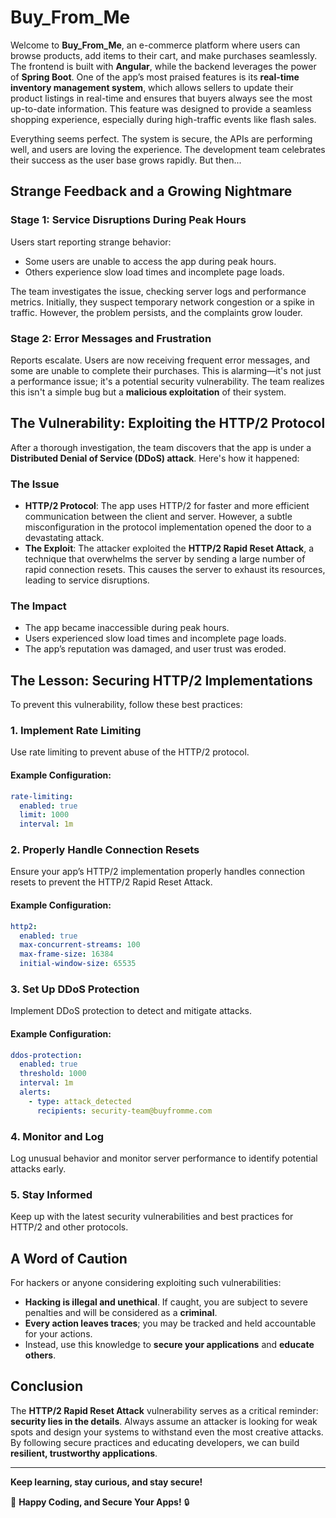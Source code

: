 # Buy_From_Me

Welcome to **Buy_From_Me**, an e-commerce platform where users can browse products, add items to their cart, and make purchases seamlessly. The frontend is built with **Angular**, while the backend leverages the power of **Spring Boot**. One of the app’s most praised features is its **real-time inventory management system**, which allows sellers to update their product listings in real-time and ensures that buyers always see the most up-to-date information. This feature was designed to provide a seamless shopping experience, especially during high-traffic events like flash sales.

Everything seems perfect. The system is secure, the APIs are performing well, and users are loving the experience. The development team celebrates their success as the user base grows rapidly. But then...

## Strange Feedback and a Growing Nightmare

### Stage 1: Service Disruptions During Peak Hours
Users start reporting strange behavior:

- Some users are unable to access the app during peak hours.
- Others experience slow load times and incomplete page loads.

The team investigates the issue, checking server logs and performance metrics. Initially, they suspect temporary network congestion or a spike in traffic. However, the problem persists, and the complaints grow louder.

### Stage 2: Error Messages and Frustration
Reports escalate. Users are now receiving frequent error messages, and some are unable to complete their purchases. This is alarming—it's not just a performance issue; it's a potential security vulnerability. The team realizes this isn't a simple bug but a **malicious exploitation** of their system.

## The Vulnerability: Exploiting the HTTP/2 Protocol
After a thorough investigation, the team discovers that the app is under a **Distributed Denial of Service (DDoS) attack**. Here's how it happened:

### **The Issue**
- **HTTP/2 Protocol**: The app uses HTTP/2 for faster and more efficient communication between the client and server. However, a subtle misconfiguration in the protocol implementation opened the door to a devastating attack.
- **The Exploit**: The attacker exploited the **HTTP/2 Rapid Reset Attack**, a technique that overwhelms the server by sending a large number of rapid connection resets. This causes the server to exhaust its resources, leading to service disruptions.

### **The Impact**
- The app became inaccessible during peak hours.
- Users experienced slow load times and incomplete page loads.
- The app’s reputation was damaged, and user trust was eroded.

## The Lesson: Securing HTTP/2 Implementations
To prevent this vulnerability, follow these best practices:

### **1. Implement Rate Limiting**
Use rate limiting to prevent abuse of the HTTP/2 protocol.

#### Example Configuration:
```yaml
rate-limiting:
  enabled: true
  limit: 1000
  interval: 1m
```

### **2. Properly Handle Connection Resets**
Ensure your app’s HTTP/2 implementation properly handles connection resets to prevent the HTTP/2 Rapid Reset Attack.

#### Example Configuration:
```yaml
http2:
  enabled: true
  max-concurrent-streams: 100
  max-frame-size: 16384
  initial-window-size: 65535
```

### **3. Set Up DDoS Protection**
Implement DDoS protection to detect and mitigate attacks.

#### Example Configuration:
```yaml
ddos-protection:
  enabled: true
  threshold: 1000
  interval: 1m
  alerts:
    - type: attack_detected
      recipients: security-team@buyfromme.com
```

### **4. Monitor and Log**
Log unusual behavior and monitor server performance to identify potential attacks early.

### **5. Stay Informed**
Keep up with the latest security vulnerabilities and best practices for HTTP/2 and other protocols.

## A Word of Caution
For hackers or anyone considering exploiting such vulnerabilities:

- **Hacking is illegal and unethical**. If caught, you are subject to severe penalties and will be considered as a **criminal**.
- **Every action leaves traces**; you may be tracked and held accountable for your actions.
- Instead, use this knowledge to **secure your applications** and **educate others**.

## Conclusion
The **HTTP/2 Rapid Reset Attack** vulnerability serves as a critical reminder: **security lies in the details**. Always assume an attacker is looking for weak spots and design your systems to withstand even the most creative attacks. By following secure practices and educating developers, we can build **resilient, trustworthy applications**.

---

**Keep learning, stay curious, and stay secure!**

🚀 **Happy Coding, and Secure Your Apps!** 🔒

